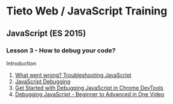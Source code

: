 # Tieto Web / JavaScript Training

## JavaScript (ES 2015)
### Lesson 3 - How to debug your code?

Introduction

1. [What went wrong? Troubleshooting JavaScript](https://developer.mozilla.org/en-US/docs/Learn/JavaScript/First_steps/What_went_wrong)
2. [JavaScript Debugging](https://www.w3schools.com/Js/js_debugging.asp)
3. [Get Started with Debugging JavaScript in Chrome DevTools](https://developers.google.com/web/tools/chrome-devtools/javascript/)
4. [Debugging JavaScript - Beginner to Advanced in One Video](https://www.youtube.com/watch?v=-q1z8BPFItw)
